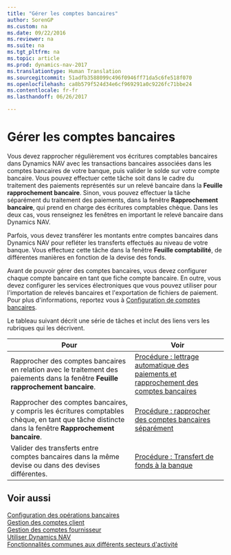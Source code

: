 ```yaml
---
title: "Gérer les comptes bancaires"
author: SorenGP
ms.custom: na
ms.date: 09/22/2016
ms.reviewer: na
ms.suite: na
ms.tgt_pltfrm: na
ms.topic: article
ms.prod: dynamics-nav-2017
ms.translationtype: Human Translation
ms.sourcegitcommit: 51adfb3588099c496f0946ff71da5c6fe518f070
ms.openlocfilehash: ca8b579f524d34e6cf969291a0c9226fc71bbe24
ms.contentlocale: fr-fr
ms.lasthandoff: 06/26/2017

---
```


# <a name="manage-bank-accounts"></a>Gérer les comptes bancaires
Vous devez rapprocher régulièrement vos écritures comptables bancaires dans Dynamics NAV avec les transactions bancaires associées dans les comptes bancaires de votre banque, puis valider le solde sur votre compte bancaire. Vous pouvez effectuer cette tâche soit dans le cadre du traitement des paiements représentés sur un relevé bancaire dans la **Feuille rapprochement bancaire**. Sinon, vous pouvez effectuer la tâche séparément du traitement des paiements, dans la fenêtre **Rapprochement bancaire**, qui prend en charge des écritures comptables chèque. Dans les deux cas, vous renseignez les fenêtres en important le relevé bancaire dans Dynamics NAV.

Parfois, vous devez transférer les montants entre comptes bancaires dans Dynamics NAV pour refléter les transferts effectués au niveau de votre banque. Vous effectuez cette tâche dans la fenêtre **Feuille comptabilité**, de différentes manières en fonction de la devise des fonds.

Avant de pouvoir gérer des comptes bancaires, vous devez configurer chaque compte bancaire en tant que fiche compte bancaire. En outre, vous devez configurer les services électroniques que vous pouvez utiliser pour l'importation de relevés bancaires et l'exportation de fichiers de paiement. Pour plus d'informations, reportez vous à [Configuration de comptes bancaires](bank-setup-banking.md).

Le tableau suivant décrit une série de tâches et inclut des liens vers les rubriques qui les décrivent.

|Pour |Voir |
|---|----|
|Rapprocher des comptes bancaires en relation avec le traitement des paiements dans la fenêtre **Feuille rapprochement bancaire**.|[Procédure : lettrage automatique des paiements et rapprochement des comptes bancaires](receivables-apply-payments-auto-reconcile-bank-accounts.md)|
|Rapprocher des comptes bancaires, y compris les écritures comptables chèque, en tant que tâche distincte dans la fenêtre **Rapprochement bancaire**.|[Procédure : rapprocher des comptes bancaires séparément](bank-how-reconcile-bank-accounts-separately.md)|
|Valider des transferts entre comptes bancaires dans la même devise ou dans des devises différentes.|[Procédure : Transfert de fonds à la banque](bank-how-transfer-bank-funds.md)
## <a name="see-also"></a>Voir aussi  
[Configuration des opérations bancaires](bank-setup-banking.md)  
[Gestion des comptes client](receivables-manage-receivables.md)  
[Gestion des comptes fournisseur](payables-manage-payables.md)    
[Utiliser Dynamics NAV](ui-work-product.md)  
[Fonctionnalités communes aux différents secteurs d'activité](ui-across-business-areas.md)

